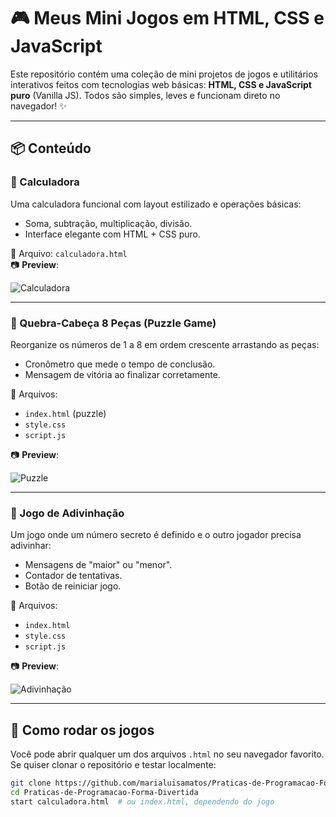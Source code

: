 # 🎮 Meus Mini Jogos em HTML, CSS e JavaScript

Este repositório contém uma coleção de mini projetos de jogos e utilitários interativos feitos com tecnologias web básicas: **HTML, CSS e JavaScript puro** (Vanilla JS). Todos são simples, leves e funcionam direto no navegador! ✨

---

## 📦 Conteúdo

### 🧮 Calculadora
Uma calculadora funcional com layout estilizado e operações básicas:
- Soma, subtração, multiplicação, divisão.
- Interface elegante com HTML + CSS puro.

📂 Arquivo: `calculadora.html`  
📷 **Preview**:

![Calculadora](https://github.com/marialuisamatos/Praticas-de-Programacao-Forma-Divertida/tree/main/Calculadora)

---

### 🧩 Quebra-Cabeça 8 Peças (Puzzle Game)
Reorganize os números de 1 a 8 em ordem crescente arrastando as peças:
- Cronômetro que mede o tempo de conclusão.
- Mensagem de vitória ao finalizar corretamente.

📂 Arquivos:
- `index.html` (puzzle)
- `style.css`
- `script.js`

📷 **Preview**:

![Puzzle](https://github.com/marialuisamatos/Praticas-de-Programacao-Forma-Divertida/tree/main/Purzzle%20(Sudoku))

---

### 🎯 Jogo de Adivinhação
Um jogo onde um número secreto é definido e o outro jogador precisa adivinhar:
- Mensagens de "maior" ou "menor".
- Contador de tentativas.
- Botão de reiniciar jogo.

📂 Arquivos:
- `index.html`
- `style.css`
- `script.js`

📷 **Preview**:

![Adivinhação](https://github.com/marialuisamatos/Praticas-de-Programacao-Forma-Divertida/tree/main/Jogo%20da%20Advinha%C3%A7%C3%A3o)

---

## 🚀 Como rodar os jogos

Você pode abrir qualquer um dos arquivos `.html` no seu navegador favorito.  
Se quiser clonar o repositório e testar localmente:
```bash
git clone https://github.com/marialuisamatos/Praticas-de-Programacao-Forma-Divertida.git
cd Praticas-de-Programacao-Forma-Divertida
start calculadora.html  # ou index.html, dependendo do jogo
